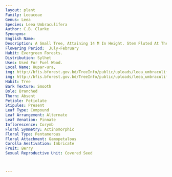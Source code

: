 ```yaml
---
layout: plant
Family: Leeaceae
Genus: Leea
Species: Leea Umbraculifera
Author: C.B. Clarke
Synonyms: 
English Name: 
Description: A Small Tree, Attaining 14 M In Height. Stem Fluted At The Base. Leaves 2-3 Pinnate, Common Petioles Purple, Amplexicaul At The Base, Rachis Channeled, Glabrous, Purple At Points Of Insertion Of The Pinnae, Leaflets 7.5-40.0 Ã— 2-5 Cm, Oblong-lanceolate Or Oblong, Strongly Serrate, Caudate-acuminate, Rounded Or Subacute At The Base, Coriaceous, Quite Glabrous, Shining Underneath, Variegated With Red-brown And Green Before Falling, Lateral Nerves 10-15 On Either Side Of The Midrib, Generally Opposite, Much Arched, Tertiary Nerves Very Fine, Transverse, Parallel, Petiolules 0.5-5.0 Cm Long, Rather Slender. Inflorescence 10-20 Cm Long, Terminal Or Subterminal Corymb, Branches Puberulous, Ultimately Glabrescent, Pedicels 2 Mm Long. Flowers Greenish-white, 5-6 Mm Across. Calyx Green, Turbinate, Lobes 5, Rounded, Persistent. Petals Light Green, 4 Ã— 2 Mm, Lanceolate, Spreading Or Recurved. Disk Fleshy, Light Yellow, Urceolate. Anthers Sessile, Cohering By Their Lower End, Introrse, Connectives White. Fruits About 6-8 Mm Across, Depressed-globose, Rather Obscurely 3 To 6-lobed.
Flowering Period:  July-February
Habit: Evergreen Forests.
Distribution: Sylhet
Uses: Used For Fuel Wood.
Local Name: Hupar-ura, 
img: http://bfis.bforest.gov.bd/TreeInfo/public/uploads/leea_umbraculifera.jpg
img: http://bfis.bforest.gov.bd/TreeInfo/public/uploads/leea_umbraculifera1.jpg
Habit: Tree
Bark Texture: Smooth
Bole: Branched
Thorn: Absent
Petiole: Petiolate
Stipules: Present
Leaf Type: Compound
Leaf Arrangement: Alternate
Leaf Venation: Pinnate
Inflorescence: Corymb
Floral Symmetry: Actinomorphic
Floral Type: Pentamerous
Floral Attachment: Gamopetalous
Corolla Aestivation: Imbricate
Fruit: Berry
Sexual Reproductive Unit: Covered Seed



---
```


